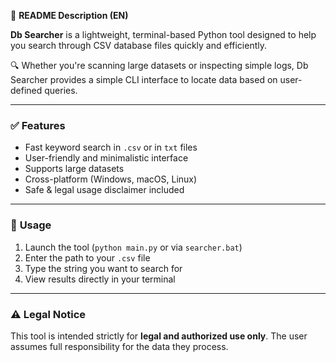 📄 **README Description (EN)**

**Db Searcher** is a lightweight, terminal-based Python tool designed to help you search through CSV database files quickly and efficiently.

🔍 Whether you're scanning large datasets or inspecting simple logs, Db Searcher provides a simple CLI interface to locate data based on user-defined queries.

---

### ✅ **Features**

* Fast keyword search in `.csv` or in `txt` files
* User-friendly and minimalistic interface
* Supports large datasets
* Cross-platform (Windows, macOS, Linux)
* Safe & legal usage disclaimer included

---

### 📌 **Usage**

1. Launch the tool (`python main.py` or via `searcher.bat`)
3. Enter the path to your `.csv` file
4. Type the string you want to search for
5. View results directly in your terminal

---

### ⚠️ **Legal Notice**

This tool is intended strictly for **legal and authorized use only**.
The user assumes full responsibility for the data they process.
